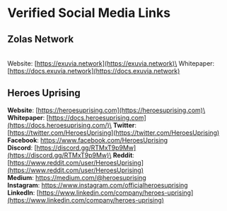 # Verified Social Media Links

## Zolas Network

\
Website: [https://exuvia.network](https://exuvia.network)\
Whitepaper: [https://docs.exuvia.network](https://docs.exuvia.network)

## Heroes Uprising

**Website**: [https://heroesuprising.com](https://heroesuprising.com)\
**Whitepaper**: [https://docs.heroesuprising.com](https://docs.heroesuprising.com/)\
**Twitter**: [https://twitter.com/HeroesUprising](https://twitter.com/HeroesUprising) \
**Facebook**: [https://www.facebook.com/HeroesUprising ](https://www.facebook.com/HeroesUprising)\
**Discord**: [https://discord.gg/RTMxT9p9Mw](https://discord.gg/RTMxT9p9Mw)\
**Reddit**: [https://www.reddit.com/user/HeroesUprising](https://www.reddit.com/user/HeroesUprising) \
**Medium**: [https://medium.com/@heroesuprising ](https://medium.com/@heroesuprising)\
**Instagram**: [https://www.instagram.com/officialheroesuprising ](https://www.instagram.com/officialheroesuprising)\
**LinkedIn**: [https://www.linkedin.com/company/heroes-uprising](https://www.linkedin.com/company/heroes-uprising)
